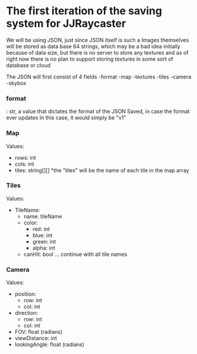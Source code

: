 # The first iteration of the saving system for JJRaycaster
We will be using JSON, just since JSON itself is such a 
Images themselves will be stored as data base 64 strings, which may be a bad idea initially because of data size, but there is no server to store any textures and as of right now there is no plan to support storing textures in some sort of database or cloud

The JSON will first consist of 4 fields
-format
-map
-textures
-tiles
-camera
-skybox

### format
: str, a value that dictates the format of the JSON Saved, in case the format ever updates
In this case, it would simply be "v1"


### Map
Values:
- rows: int
- cols: int
- tiles: string[][] *the "tiles" will be the name of each tile in the map array

### Tiles
Values:
- TileName:
  - name: tileName
  - color:
    - red: int
    - blue: int
    - green: int
    - alpha: int
  - canHit: bool
... continue with all tile names

### Camera
Values:
- position:
  - row: int
  - col: int
- direction:
  - row: int
  - col: int
- FOV: float (radians)
- viewDistance: int
- lookingAngle: float (radians)